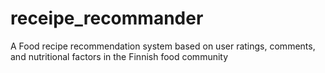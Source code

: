 # receipe_recommander
A Food recipe recommendation system based on user ratings, comments, and nutritional factors in the Finnish food community
